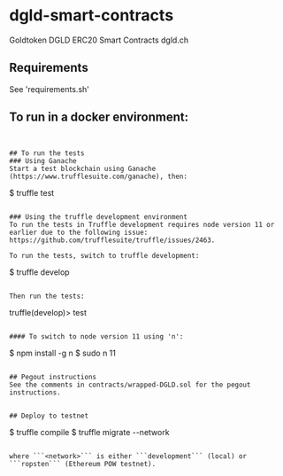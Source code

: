 # dgld-smart-contracts
Goldtoken DGLD ERC20 Smart Contracts dgld.ch

## Requirements
See 'requirements.sh'

## To run in a docker environment:

```


## To run the tests
### Using Ganache
Start a test blockchain using Ganache (https://www.trufflesuite.com/ganache), then:
```
$ truffle test
```

### Using the truffle development environment
To run the tests in Truffle development requires node version 11 or earlier due to the following issue: https://github.com/trufflesuite/truffle/issues/2463.

To run the tests, switch to truffle development:

```
$ truffle develop
```

Then run the tests:

```
truffle(develop)> test
```

#### To switch to node version 11 using 'n':
```
$ npm install -g n 
$ sudo n 11
```

## Pegout instructions
See the comments in contracts/wrapped-DGLD.sol for the pegout instructions.


## Deploy to testnet

```
$ truffle compile
$ truffle migrate --network <network>
```

where ```<network>``` is either ```development``` (local) or ```ropsten``` (Ethereum POW testnet).

